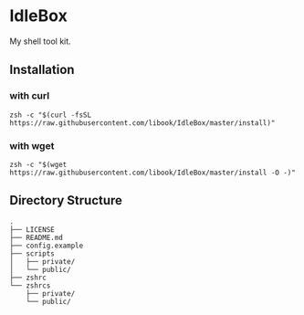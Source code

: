 # IdleBox
My shell tool kit.

## Installation

### with curl

```shell
zsh -c "$(curl -fsSL https://raw.githubusercontent.com/libook/IdleBox/master/install)"
```

### with wget

```shell
zsh -c "$(wget https://raw.githubusercontent.com/libook/IdleBox/master/install -O -)"
```

## Directory Structure

```
.
├── LICENSE
├── README.md
├── config.example
├── scripts
│   ├── private/
│   └── public/
├── zshrc
└── zshrcs
    ├── private/
    └── public/
```
